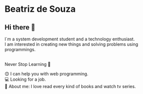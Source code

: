 
<h1>Beatriz de Souza</h1>
<h2>Hi there 👋</h2>

<p>
  I´m a system development student and a technology enthusiast. <br/>
  I am interested in creating new things and solving problems using programmings. <br/><br/>

  Never Stop Learning 🚀<br/>
</p>

<p>
  😊   I can help you with web programming. <br/>
  💻   Looking for a job. <br/>
  👧   About me: I love read every kind of books and watch tv series.
</p>
